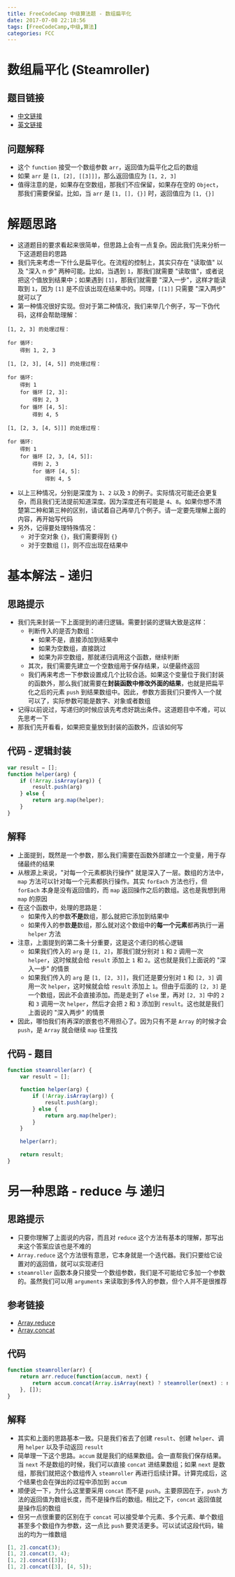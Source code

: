 ```yaml
---
title: FreeCodeCamp 中级算法题 - 数组扁平化
date: 2017-07-08 22:18:56
tags: [FreeCodeCamp,中级,算法]
categories: FCC
---
```


# 数组扁平化 (Steamroller)
## 题目链接
-   [中文链接](https://freecodecamp.cn/challenges/steamroller)
-   [英文链接](https://freecodecamp.com/challenges/steamroller)

## 问题解释
- 这个 `function` 接受一个数组参数 `arr`，返回值为扁平化之后的数组
- 如果 `arr` 是 `[1, [2], [[3]]]`，那么返回值应为 `[1, 2, 3]`
- 值得注意的是，如果存在空数组，那我们不应保留，如果存在空的 `Object`，那我们需要保留。比如，当 `arr` 是 `[1, [], {}]` 时，返回值应为 `[1, {}]`

<!--more-->

# 解题思路
- 这道题目的要求看起来很简单，但思路上会有一点复杂。因此我们先来分析一下这道题目的思路
- 我们先来考虑一下什么是扁平化。在流程的控制上，其实只存在 "读取值" 以及 "深入 n 步" 两种可能。比如，当遇到 `1`，那我们就需要 "读取值"，或者说把这个值放到结果中；如果遇到 `[1]`，那我们就需要 "深入一步"，这样才能读取到 `1`，因为 `[1]` 是不应该出现在结果中的。同理，`[[1]]` 只需要 "深入两步" 就可以了
- 第一种情况很好实现。但对于第二种情况，我们来举几个例子，写一下伪代码，这样会帮助理解：

```
[1, 2, 3] 的处理过程：

for 循环:
    得到 1, 2, 3
```


```
[1, [2, 3], [4, 5]] 的处理过程：

for 循环:
    得到 1
    for 循环 [2, 3]:
        得到 2, 3
    for 循环 [4, 5]:
        得到 4, 5
```

```
[1, [2, 3, [4, 5]]] 的处理过程：

for 循环:
    得到 1
    for 循环 [2, 3, [4, 5]]:
        得到 2, 3
        for 循环 [4, 5]:
            得到 4, 5
```

- 以上三种情况，分别是深度为 `1`、`2` 以及 `3` 的例子。实际情况可能还会更复杂，而且我们无法提前知道深度。因为深度还有可能是 `4`、`8`。如果你想不清楚第二种和第三种的区别，请试着自己再举几个例子。请一定要先理解上面的内容，再开始写代码
- 另外，记得要处理特殊情况：
    - 对于空对象 `{}`，我们需要得到 `{}`
    - 对于空数组 `[]`，则不应出现在结果中

# 基本解法 - 递归
## 思路提示
- 我们先来封装一下上面提到的递归逻辑。需要封装的逻辑大致是这样：
    - 判断传入的是否为数组：
        - 如果不是，直接添加到结果中
        - 如果为空数组，直接跳过
        - 如果为非空数组，那就递归调用这个函数，继续判断
    - 其次，我们需要先建立一个空数组用于保存结果，以便最终返回
    - 我们再来考虑一下参数设置成几个比较合适。如果这个变量位于我们封装的函数外，那么我们就需要在**封装函数中修改外面的结果**，也就是把扁平化之后的元素 `push` 到结果数组中。因此，参数方面我们只要传入一个就可以了，实际参数可能是数字、对象或者数组
- 记得以前说过，写递归的时候应该先考虑好跳出条件。这道题目中不难，可以先思考一下
- 那我们先开看看，如果把变量放到封装的函数外，应该如何写

## 代码 - 逻辑封装
```js
var result = [];
function helper(arg) {
    if (!Array.isArray(arg)) {
        result.push(arg)
    } else {
        return arg.map(helper);
    }
}
```
## 解释
- 上面提到，既然是一个参数，那么我们需要在函数外部建立一个变量，用于存储最终的结果
- 从根源上来说，"对每一个元素都执行操作" 就是深入了一层。数组的方法中，`map` 方法可以针对每一个元素都执行操作。其实 `forEach` 方法也行，但 `forEach` 本身是没有返回值的，而 `map` 返回操作之后的数组。这也是我想到用 `map` 的原因
- 在这个函数中，处理的思路是：
    - 如果传入的参数**不是**数组，那么就把它添加到结果中
    - 如果传入的参数**是**数组，那么就对这个数组中的**每一个元素**都再执行一遍 `helper` 方法
- 注意，上面提到的第二条十分重要，这是这个递归的核心逻辑
    - 如果我们传入的 `arg` 是 `[1, 2]`，那我们就分别对 `1` 和 `2` 调用一次 `helper`，这时候就会给 `result` 添加上 `1` 和 `2`。这也就是我们上面说的 "深入一步" 的情景
    - 如果我们传入的 `arg` 是 `[1, [2, 3]]`，我们还是要分别对 `1` 和 `[2, 3]` 调用一次 `helper`，这时候就会给 `result` 添加上 `1`。但由于后面的 `[2, 3]` 是一个数组，因此不会直接添加。而是走到了 `else` 里，再对 `[2, 3]` 中的 `2` 和 `3` 调用一次 `helper`，然后才会把 `2` 和 `3` 添加到 `result`。这也就是我们上面说的 "深入两步" 的情景
- 因此，哪怕我们有再深的嵌套也不用担心了。因为只有不是 `Array` 的时候才会 `push`，是 `Array` 就会继续 `map` 往里找

## 代码 - 题目
```js
function steamroller(arr) {
    var result = [];

    function helper(arg) {
        if (!Array.isArray(arg)) {
            result.push(arg);
        } else {
            return arg.map(helper);
        }
    }
    
    helper(arr);
    
    return result;
}
```

# 另一种思路 - reduce 与 递归
## 思路提示
- 只要你理解了上面说的内容，而且对 `reduce` 这个方法有基本的理解，那写出来这个答案应该也是不难的
- `Array.reduce` 这个方法很有意思，它本身就是一个迭代器。我们只要给它设置对的返回值，就可以实现递归
- `steamroller` 函数本身只接受一个数组参数，我们是不可能给它多加一个参数的。虽然我们可以用 `arguments` 来读取到多传入的参数，但个人并不是很推荐

## 参考链接
- [Array.reduce](https://developer.mozilla.org/zh-CN/docs/Web/JavaScript/Reference/Global_Objects/Array/Reduce)
- [Array.concat](https://developer.mozilla.org/zh-CN/docs/Web/JavaScript/Reference/Global_Objects/Array/concat)

## 代码
```js
function steamroller(arr) {
    return arr.reduce(function(accum, next) {
        return accum.concat(Array.isArray(next) ? steamroller(next) : next);
    }, []);
}
```

## 解释
- 其实和上面的思路基本一致。只是我们省去了创建 `result`、创建 `helper`、调用 `helper` 以及手动返回 `result`
- 简单理一下这个思路。`accum` 就是我们的结果数组。会一直帮我们保存结果。当 `next` 不是数组的时候，我们可以直接 `concat` 进结果数组；如果 `next` 是数组，那我们就把这个数组传入 `steamroller` 再进行后续计算。计算完成后，这个结果也会在弹出的过程中添加到 `accum`
- 顺便说一下，为什么这里要采用 `concat` 而不是 `push`。主要原因在于，`push` 方法的返回值为数组长度，而不是操作后的数组。相比之下，`concat` 返回值就是操作后的数组
- 但另一点很重要的区别在于 `concat` 可以接受单个元素、多个元素、单个数组甚至多个数组作为参数，这一点比 `push` 要灵活更多。可以试试这段代码，输出的均为一维数组

```js
[1, 2].concat(3);
[1, 2].concat(3, 4);
[1, 2].concat([3]);
[1, 2].concat([3], [4, 5]);
```